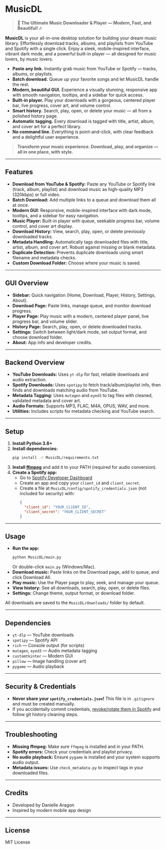 # MusicDL

> **🎵 The Ultimate Music Downloader & Player — Modern, Fast, and Beautiful! 🎶**

**MusicDL** is your all-in-one desktop solution for building your dream music library. Effortlessly download tracks, albums, and playlists from YouTube and Spotify with a single click. Enjoy a sleek, mobile-inspired interface, vibrant dark mode, and a powerful built-in player — all designed for music lovers, by music lovers.

- **Paste any link.** Instantly grab music from YouTube or Spotify — tracks, albums, or playlists.
- **Batch download.** Queue up your favorite songs and let MusicDL handle the rest.
- **Modern, beautiful GUI.** Experience a visually stunning, responsive app with smooth navigation, tooltips, and a sidebar for quick access.
- **Built-in player.** Play your downloads with a gorgeous, centered player bar, live progress, cover art, and volume control.
- **Smart history.** Search, play, open, or delete your music — all from a polished history page.
- **Automatic tagging.** Every download is tagged with title, artist, album, and cover art for a perfect library.
- **No command line.** Everything is point-and-click, with clear feedback and a delightful user experience.

> **Transform your music experience. Download, play, and organize — all in one place, with style.**

---

## Features
- **Download from YouTube & Spotify:** Paste any YouTube or Spotify link (track, album, playlist) and download music as high-quality MP3 (320kbps) or full video.
- **Batch Download:** Add multiple links to a queue and download them all at once.
- **Modern GUI:** Responsive, mobile-inspired interface with dark mode, tooltips, and a sidebar for easy navigation.
- **Music Player:** Built-in player with queue, seekable progress bar, volume control, and cover art display.
- **Download History:** View, search, play, open, or delete previously downloaded tracks.
- **Metadata Handling:** Automatically tags downloaded files with title, artist, album, and cover art. Robust against missing or blank metadata.
- **Duplicate Detection:** Prevents duplicate downloads using smart filename and metadata checks.
- **Custom Download Folder:** Choose where your music is saved.

---

## GUI Overview
- **Sidebar:** Quick navigation (Home, Download, Player, History, Settings, About).
- **Download Page:** Paste links, manage queue, and monitor download progress.
- **Player Page:** Play music with a modern, centered player panel, live progress bar, and volume slider.
- **History Page:** Search, play, open, or delete downloaded tracks.
- **Settings:** Switch between light/dark mode, set output format, and choose download folder.
- **About:** App info and developer credits.

---

## Backend Overview
- **YouTube Downloads:** Uses `yt-dlp` for fast, reliable downloads and audio extraction.
- **Spotify Downloads:** Uses `spotipy` to fetch track/album/playlist info, then finds and downloads matching audio from YouTube.
- **Metadata Tagging:** Uses `mutagen` and `eyed3` to tag files with cleaned, validated metadata and cover art.
- **Audio Formats:** Supports MP3, FLAC, M4A, OPUS, WAV, and more.
- **Utilities:** Includes scripts for metadata checking and YouTube search.

---

## Setup
1. **Install Python 3.8+**
2. **Install dependencies:**
   ```bash
   pip install -r MusicDL/requirements.txt
   ```
3. **Install [ffmpeg](https://ffmpeg.org/download.html)** and add it to your PATH (required for audio conversion).
4. **Create a Spotify app:**
   - Go to [Spotify Developer Dashboard](https://developer.spotify.com/dashboard/)
   - Create an app and copy your `client_id` and `client_secret`.
   - Create a file at `MusicDL/config/spotify_credentials.json` (not included for security) with:
     ```json
     {
       "client_id": "YOUR_CLIENT_ID",
       "client_secret": "YOUR_CLIENT_SECRET"
     }
     ```

---

## Usage
- **Run the app:**
  ```bash
  python MusicDL/main.py
  ```
  Or double-click `main.py` (Windows/Mac).
- **Download music:** Paste links on the Download page, add to queue, and click Download All.
- **Play music:** Use the Player page to play, seek, and manage your queue.
- **View history:** See all downloads, search, play, open, or delete files.
- **Settings:** Change theme, output format, or download folder.

All downloads are saved to the `MusicDL/downloads/` folder by default.

---

## Dependencies
- `yt-dlp` — YouTube downloads
- `spotipy` — Spotify API
- `rich` — Console output (for scripts)
- `mutagen`, `eyed3` — Audio metadata tagging
- `customtkinter` — Modern GUI
- `pillow` — Image handling (cover art)
- `pygame` — Audio playback

---

## Security & Credentials
- **Never share your `spotify_credentials.json`!** This file is in `.gitignore` and must be created manually.
- If you accidentally commit credentials, [revoke/rotate them in Spotify](https://developer.spotify.com/dashboard/) and follow git history cleaning steps.

---

## Troubleshooting
- **Missing ffmpeg:** Make sure `ffmpeg` is installed and in your PATH.
- **Spotify errors:** Check your credentials and playlist privacy.
- **No audio playback:** Ensure `pygame` is installed and your system supports audio output.
- **Metadata issues:** Use `check_metadata.py` to inspect tags in your downloaded files.

---

## Credits
- Developed by Danielle Aragon
- Inspired by modern mobile app design

---

## License
MIT License
